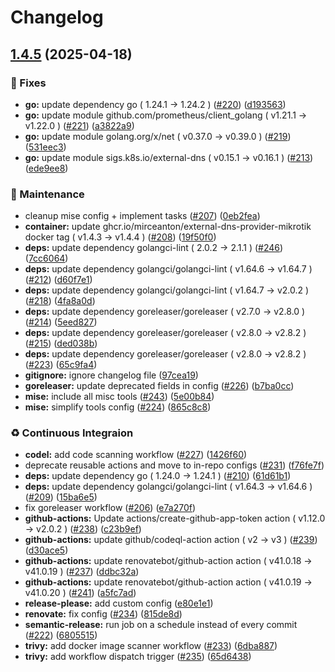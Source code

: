 # Changelog

## [1.4.5](https://github.com/mirceanton/external-dns-provider-mikrotik/compare/v1.4.4...v1.4.5) (2025-04-18)


### 🐛 Fixes

* **go:** update dependency go ( 1.24.1 → 1.24.2 ) ([#220](https://github.com/mirceanton/external-dns-provider-mikrotik/issues/220)) ([d193563](https://github.com/mirceanton/external-dns-provider-mikrotik/commit/d1935630214a39d79128dcd6cb01f8e388363df8))
* **go:** update module github.com/prometheus/client_golang ( v1.21.1 → v1.22.0 ) ([#221](https://github.com/mirceanton/external-dns-provider-mikrotik/issues/221)) ([a3822a9](https://github.com/mirceanton/external-dns-provider-mikrotik/commit/a3822a9e8786a87788066c8a1d361a57cac4ef6b))
* **go:** update module golang.org/x/net ( v0.37.0 → v0.39.0 ) ([#219](https://github.com/mirceanton/external-dns-provider-mikrotik/issues/219)) ([531eec3](https://github.com/mirceanton/external-dns-provider-mikrotik/commit/531eec3d3149697900cd37f5ed9ef84ff0a88d4e))
* **go:** update module sigs.k8s.io/external-dns ( v0.15.1 → v0.16.1 ) ([#213](https://github.com/mirceanton/external-dns-provider-mikrotik/issues/213)) ([ede9ee8](https://github.com/mirceanton/external-dns-provider-mikrotik/commit/ede9ee8450e98288a941db1183e40230fa852456))


### 🧰 Maintenance

* cleanup mise config + implement tasks ([#207](https://github.com/mirceanton/external-dns-provider-mikrotik/issues/207)) ([0eb2fea](https://github.com/mirceanton/external-dns-provider-mikrotik/commit/0eb2fea1c95f8c93a6747a4043fdbdaec6fdcca0))
* **container:** update ghcr.io/mirceanton/external-dns-provider-mikrotik docker tag ( v1.4.3 → v1.4.4 ) ([#208](https://github.com/mirceanton/external-dns-provider-mikrotik/issues/208)) ([19f50f0](https://github.com/mirceanton/external-dns-provider-mikrotik/commit/19f50f07061781d9560377944ea700669980900c))
* **deps:** update dependency golangci-lint ( 2.0.2 → 2.1.1 ) ([#246](https://github.com/mirceanton/external-dns-provider-mikrotik/issues/246)) ([7cc6064](https://github.com/mirceanton/external-dns-provider-mikrotik/commit/7cc60644a73c73ad364b2abe76c9bd83a6d2ea83))
* **deps:** update dependency golangci/golangci-lint ( v1.64.6 → v1.64.7 ) ([#212](https://github.com/mirceanton/external-dns-provider-mikrotik/issues/212)) ([d60f7e1](https://github.com/mirceanton/external-dns-provider-mikrotik/commit/d60f7e1c8d13270936a6df7def7ed4bde406e64c))
* **deps:** update dependency golangci/golangci-lint ( v1.64.7 → v2.0.2 ) ([#218](https://github.com/mirceanton/external-dns-provider-mikrotik/issues/218)) ([4fa8a0d](https://github.com/mirceanton/external-dns-provider-mikrotik/commit/4fa8a0d9de6e7e0f0ee500e8a4befed26fb49376))
* **deps:** update dependency goreleaser/goreleaser ( v2.7.0 → v2.8.0 ) ([#214](https://github.com/mirceanton/external-dns-provider-mikrotik/issues/214)) ([5eed827](https://github.com/mirceanton/external-dns-provider-mikrotik/commit/5eed8273943d064a2748b36852779c2ccb4dbd74))
* **deps:** update dependency goreleaser/goreleaser ( v2.8.0 → v2.8.2 ) ([#215](https://github.com/mirceanton/external-dns-provider-mikrotik/issues/215)) ([ded038b](https://github.com/mirceanton/external-dns-provider-mikrotik/commit/ded038bf72918154c55769b737b2b3799af9ac91))
* **deps:** update dependency goreleaser/goreleaser ( v2.8.0 → v2.8.2 ) ([#223](https://github.com/mirceanton/external-dns-provider-mikrotik/issues/223)) ([65c9fa4](https://github.com/mirceanton/external-dns-provider-mikrotik/commit/65c9fa4fe98ffdb45a7cbe10fc7a7e6d6ff98950))
* **gitignore:** ignore changelog file ([97cea19](https://github.com/mirceanton/external-dns-provider-mikrotik/commit/97cea19fc0c89ce05e9b188b29bea59ed52da0e4))
* **goreleaser:** update deprecated fields in config ([#226](https://github.com/mirceanton/external-dns-provider-mikrotik/issues/226)) ([b7ba0cc](https://github.com/mirceanton/external-dns-provider-mikrotik/commit/b7ba0ccb892d95c1d897f1c3cf9cbd7bf85539a4))
* **mise:** include all misc tools ([#243](https://github.com/mirceanton/external-dns-provider-mikrotik/issues/243)) ([5e00b84](https://github.com/mirceanton/external-dns-provider-mikrotik/commit/5e00b842af1d2333b20e3a0e40f88171e2beb9d6))
* **mise:** simplify tools config ([#224](https://github.com/mirceanton/external-dns-provider-mikrotik/issues/224)) ([865c8c8](https://github.com/mirceanton/external-dns-provider-mikrotik/commit/865c8c82cd5cde79b948baf698ca9ec5deddffdc))


### ♻️ Continuous Integraion

* **codel:** add code scanning workflow ([#227](https://github.com/mirceanton/external-dns-provider-mikrotik/issues/227)) ([1426f60](https://github.com/mirceanton/external-dns-provider-mikrotik/commit/1426f603fe797c5da242941c153a24d70d4b93a2))
* deprecate reusable actions and move to in-repo configs ([#231](https://github.com/mirceanton/external-dns-provider-mikrotik/issues/231)) ([f76fe7f](https://github.com/mirceanton/external-dns-provider-mikrotik/commit/f76fe7f855eaeeeb89b3c9da90dc22041c0f01a0))
* **deps:** update dependency go ( 1.24.0 → 1.24.1 ) ([#210](https://github.com/mirceanton/external-dns-provider-mikrotik/issues/210)) ([61d61b1](https://github.com/mirceanton/external-dns-provider-mikrotik/commit/61d61b16ae97f7b6904423b91a029e29653d31b2))
* **deps:** update dependency golangci/golangci-lint ( v1.64.3 → v1.64.6 ) ([#209](https://github.com/mirceanton/external-dns-provider-mikrotik/issues/209)) ([15ba6e5](https://github.com/mirceanton/external-dns-provider-mikrotik/commit/15ba6e5fd595996040fbe9cc3181d406291c3446))
* fix goreleaser workflow ([#206](https://github.com/mirceanton/external-dns-provider-mikrotik/issues/206)) ([e7a270f](https://github.com/mirceanton/external-dns-provider-mikrotik/commit/e7a270ff57a113d8bb00efc6691ab43c3c21b6ba))
* **github-actions:** Update actions/create-github-app-token action ( v1.12.0 → v2.0.2 ) ([#238](https://github.com/mirceanton/external-dns-provider-mikrotik/issues/238)) ([c23b9ef](https://github.com/mirceanton/external-dns-provider-mikrotik/commit/c23b9efaa88357422d77008e3177e651a29c3a2e))
* **github-actions:** update github/codeql-action action ( v2 → v3 ) ([#239](https://github.com/mirceanton/external-dns-provider-mikrotik/issues/239)) ([d30ace5](https://github.com/mirceanton/external-dns-provider-mikrotik/commit/d30ace53d60c90dd634141e7e09325293f2f55df))
* **github-actions:** update renovatebot/github-action action ( v41.0.18 → v41.0.19 ) ([#237](https://github.com/mirceanton/external-dns-provider-mikrotik/issues/237)) ([ddbc32a](https://github.com/mirceanton/external-dns-provider-mikrotik/commit/ddbc32a16a5d2f89b28eb1570bc2a59308768848))
* **github-actions:** update renovatebot/github-action action ( v41.0.19 → v41.0.20 ) ([#241](https://github.com/mirceanton/external-dns-provider-mikrotik/issues/241)) ([a5fc7ad](https://github.com/mirceanton/external-dns-provider-mikrotik/commit/a5fc7ad85170e5ace42b721a1b75a136c5bbe9ae))
* **release-please:** add custom config ([e80e1e1](https://github.com/mirceanton/external-dns-provider-mikrotik/commit/e80e1e14b2ebd2d5607f3c4f50743f52d1495030))
* **renovate:** fix config ([#234](https://github.com/mirceanton/external-dns-provider-mikrotik/issues/234)) ([815de8d](https://github.com/mirceanton/external-dns-provider-mikrotik/commit/815de8d06e75d8bb9f989a8464b128ef47283b40))
* **semantic-release:** run job on a schedule instead of every commit ([#222](https://github.com/mirceanton/external-dns-provider-mikrotik/issues/222)) ([6805515](https://github.com/mirceanton/external-dns-provider-mikrotik/commit/6805515c406be080cf4bc4b61150f6157611a7c1))
* **trivy:** add docker image scanner workflow ([#233](https://github.com/mirceanton/external-dns-provider-mikrotik/issues/233)) ([6dba887](https://github.com/mirceanton/external-dns-provider-mikrotik/commit/6dba8876ca4f5cde3350486eec129efe886d6ba3))
* **trivy:** add workflow dispatch trigger ([#235](https://github.com/mirceanton/external-dns-provider-mikrotik/issues/235)) ([65d6438](https://github.com/mirceanton/external-dns-provider-mikrotik/commit/65d64385d954532c29d40cf52e878a230b283f17))
